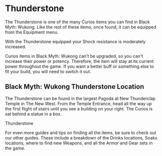 # Thunderstone

The Thunderstone is one of the many Curios items you can find in Black Myth: Wukong. Like the rest of these items, once found, it can be equipped from the Equipment menu. 

With the Thunderstone equipped your Shock resistance is moderately increased. 

Curios items in Black Myth: Wukong can't be upgraded, so you can't increase their power or potency. Therefore, the item will stay at its current power throughout the game. If you want a better buff or something else to fit your build, you will need to switch it out. 

## Black Myth: Wukong Thunderstone Location

The Thunderstone can be found in the largest Pagoda at New Thunderclap Temple in The New West. From the Temple Entrance, head all the way up the first flight of stairs until you see a building on your right. The Curios is sat behind a statue in a box. 

Thunderstone

For even more guides and tips on finding all the items, be sure to check out our other guides. These include a breakdown of the Drinks locations, Soaks locations, where to find new Weapons, and all the Armor and Gear sets in the game.